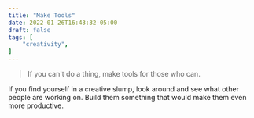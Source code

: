 ```yaml
---
title: "Make Tools"
date: 2022-01-26T16:43:32-05:00
draft: false
tags: [
	"creativity",
]
---
```

> If you can't do a thing, make tools for those who can.  

If you find yourself in a creative slump, look around and see what other people are working on. Build them something that would make them even more productive.  
